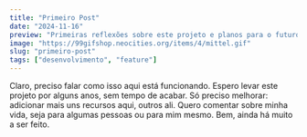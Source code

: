 ```yaml
---
title: "Primeiro Post"
date: "2024-11-16"
preview: "Primeiras reflexões sobre este projeto e planos para o futuro."
image: "https://99gifshop.neocities.org/items/4/mittel.gif"
slug: "primeiro-post"
tags: ["desenvolvimento", "feature"]
---
```


Claro, preciso falar como isso aqui está funcionando. Espero levar este projeto por alguns anos, sem tempo de acabar.
Só preciso melhorar: adicionar mais uns recursos aqui, outros ali.
Quero comentar sobre minha vida, seja para algumas pessoas ou para mim mesmo.
Bem, ainda há muito a ser feito.
